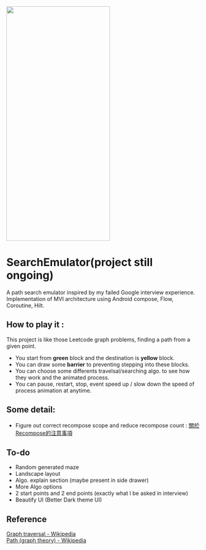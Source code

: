 <img src="https://github.com/ssj0936/SearchEmulator/assets/3841546/aae04c2c-d0b9-47b9-9224-d96ecaaf7018" width="270" height="612">

# SearchEmulator(project still ongoing)
A path search emulator inspired by my failed Google interview experience. Implementation of MVI architecture using Android compose, Flow, Coroutine, Hilt.


## How to play it :
This project is like those Leetcode graph problems, finding a path from a given point. 
* You start from **green** block and the destination is **yellow** block. 
* You can draw some **barrier** to preventing stepping into these blocks.
* You can choose some differents travelsal/searching algo. to see how they work and the animated process.
* You can pause, restart, stop, event speed up / slow down the speed of process animation at anytime.


## Some detail:
* Figure out correct recompose scope and reduce recompose count : [關於Recompose的注意事項](https://ssj0936.medium.com/%E9%97%9C%E6%96%BCrecompose%E7%9A%84%E6%B3%A8%E6%84%8F%E4%BA%8B%E9%A0%85-128918014d90)

## To-do
* Random generated maze
* Landscape layout
* Algo. explain section (maybe present in side drawer)
* More Algo options
* 2 start points and 2 end points (exactly what I be asked in interview)
* Beautify UI (Better Dark theme UI)


## Reference
[Graph traversal - Wikipedia](https://en.wikipedia.org/wiki/Graph_traversal) <br>
[Path (graph theory) - Wikipedia](https://en.wikipedia.org/wiki/Path_(graph_theory))
